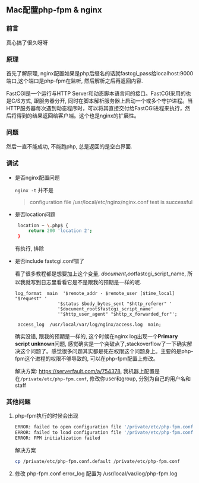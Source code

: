 ## Mac配置php-fpm & nginx

### 前言

真心搞了很久呀呀

### 原理

首先了解原理, nginx配置如果是php后缀名的话就fastcgi_pass给localhost:9000端口,这个端口是php-fpm在监听, 然后解析之后再返回内容.

FastCGI是一个运行与HTTP Server和动态脚本语言间的接口。FastCGI采用的也是C/S方式, 跟服务器分开, 同时在脚本解析服务器上启动一个或多个守护进程。当HTTP服务器每次遇到动态程序时，可以将其直接交付给FastCGI进程来执行，然后将得到的结果返回给客户端。这个也是nginx的扩展性。

### 问题

然后一直不能成功, 不能跑php, 总是返回的是空白界面.

### 调试

* 是否nginx配置问题

     `nginx -t` 并不是

     > configuration file /usr/local/etc/nginx/nginx.conf test is successful

* 是否location问题

     ```bash
      location ~ \.php$ {
          return 200 'location 2';
      }
     ```
     有执行, 排除

* 是否include fastcgi.conf错了
     
     看了很多教程都是想要加上这个变量,  $document_root$fastcgi_script_name, 所以我就写到日志里看看它是不是跟我的预期是一样的呢.
      
      log_format  main  '$remote_addr - $remote_user [$time_local] "$request" '
                      '$status $body_bytes_sent "$http_referer" '
                      '$document_root$fastcgi_script_name'
                      '"$http_user_agent" "$http_x_forwarded_for"';

       access_log  /usr/local/var/log/nginx/access.log  main;

     确实没错, 跟我的预期是一样的, 这个时候在nginx log出现一个**Primary script unknown**问题, 感觉确实是一个突破点了,stackoverflow了一下确实解决这个问题了。感觉很多问题其实都是死在权限这个问题身上。主要的是php-fpm这个进程的权限不够导致的, 可以在php-fpm配置上修改。

     解决方案: https://serverfault.com/a/754378, 我机器上配置是在`/private/etc/php-fpm.conf`, 修改你user和group, 分别为自己的用户名和staff
        
       
### 其他问题

1. php-fpm执行的时候会出现 

    ```bash
    ERROR: failed to open configuration file '/private/etc/php-fpm.conf': No such file or directory (2)
    ERROR: failed to load configuration file '/private/etc/php-fpm.conf'
    ERROR: FPM initialization failed
    ```
    
    解决方案
    
    ```bash
    cp /private/etc/php-fpm.conf.default /private/etc/php-fpm.conf
    ```

2.  修改 php-fpm.conf error_log 配置为 /usr/local/var/log/php-fpm.log